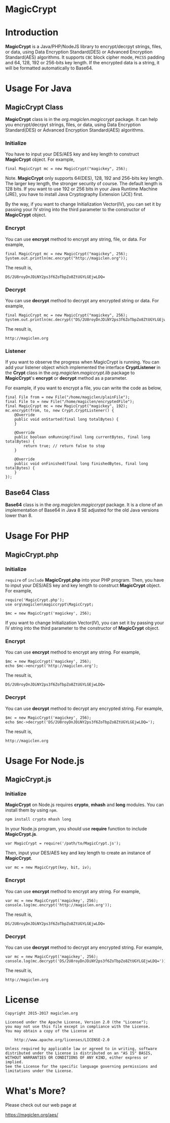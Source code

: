 MagicCrypt
=================================

# Introduction

**MagicCrypt** is a Java/PHP/NodeJS library to encrypt/decrpyt strings, files, or data, using Data Encryption Standard(DES) or Advanced Encryption Standard(AES) algorithms. It supports `CBC` block cipher mode, `PKCS5` padding and 64, 128, 192 or 256-bits key length. If the encrypted data is a string, it will be formatted automatically to Base64.

# Usage For Java

## MagicCrypt Class

**MagicCrypt** class is in the *org.magiclen.magiccrypt* package. It can help you encrypt/decrpyt strings, files, or data, using Data Encryption Standard(DES) or Advanced Encryption Standard(AES) algorithms.

### Initialize

You have to input your DES/AES key and key length to construct **MagicCrypt** object. For example,

    final MagicCrypt mc = new MagicCrypt("magickey", 256);

Note. **MagicCrypt** only supports 64(DES), 128, 192 and 256-bits key length. The larger key length, the stronger security of course. The default length is 128 bits. If you want to use 192 or 256 bits in your Java Runtime Machine (JRE), you have to install Java Cryptography Extension (JCE) first.

By the way, if you want to change Initialization Vector(IV), you can set it by passing your IV string into the third parameter to the constructor of **MagicCrypt** object.

### Encrypt

You can use **encrypt** method to encrypt any string, file, or data. For example,

    final MagicCrypt mc = new MagicCrypt("magickey", 256);
    System.out.println(mc.encrypt("http://magiclen.org"));

The result is,

    DS/2U8royDnJDiNY2ps3f6ZoTbpZo8ZtUGYLGEjwLDQ=

### Decrypt

You can use **decrypt** method to decrypt any encrypted string or data. For example,

    final MagicCrypt mc = new MagicCrypt("magickey", 256);
    System.out.println(mc.decrypt("DS/2U8royDnJDiNY2ps3f6ZoTbpZo8ZtUGYLGEjwLDQ="));

The result is,

    http://magiclen.org

### Listener

If you want to observe the progress when MagicCrypt is running. You can add your listener object which implemented the interface **CryptListener** in the **Crypt** class in the *org.magiclen.magiccrypt.lib* package to **MagicCrypt**'s **encrypt** or **decrypt** method as a parameter.

For example, if you want to encrypt a file, you can write the code as below,

    final File from = new File("/home/magiclen/plainFile");
    final File to = new File("/home/magiclen/encryptedFile");
    final MagicCrypt mc = new MagicCrypt("magickey", 192);
    mc.encrypt(from, to, new Crypt.CryptListener() {
        @Override
        public void onStarted(final long totalBytes) {
        }

        @Override
        public boolean onRunning(final long currentBytes, final long totalBytes) {
            return true; // return false to stop
        }

        @Override
        public void onFinished(final long finishedBytes, final long totalBytes) {
        }
    });

## Base64 Class

**Base64** class is in the *org.magiclen.magiccrypt* package. It is a clone of an implementation of Base64 in Java 8 SE adjusted for the old Java versions lower than 8.

# Usage For PHP

## MagicCrypt.php

### Initialize

`require` of `include` **MagicCrypt.php** into your PHP program. Then, you have to input your DES/AES key and key length to construct **MagicCrypt** object. For example,

    require('MagicCrypt.php');
    use org\magiclen\magiccrypt\MagicCrypt;

    $mc = new MagicCrypt('magickey', 256);

If you want to change Initialization Vector(IV), you can set it by passing your IV string into the third parameter to the constructor of **MagicCrypt** object.

### Encrypt

You can use **encrypt** method to encrypt any string. For example,

    $mc = new MagicCrypt('magickey', 256);
    echo $mc->encrypt('http://magiclen.org');

The result is,

    DS/2U8royDnJDiNY2ps3f6ZoTbpZo8ZtUGYLGEjwLDQ=

### Decrypt

You can use **decrypt** method to decrypt any encrypted string. For example,

    $mc = new MagicCrypt('magickey', 256);
    echo $mc->decrypt('DS/2U8royDnJDiNY2ps3f6ZoTbpZo8ZtUGYLGEjwLDQ=');

The result is,

    http://magiclen.org

# Usage For Node.js

## MagicCrypt.js

### Initialize

**MagicCrypt** on Node.js requires **crypto**, **mhash** and **long** modules. You can install them by using `npm`.

    npm install crypto mhash long

In your Node.js program, you should use **require** function to include **MagicCrypt.js**.

    var MagicCrypt = require('/path/to/MagicCrypt.js');

Then, input your DES/AES key and key length to create an instance of **MagicCrypt**.

    var mc = new MagicCrypt(key, bit, iv);

### Encrypt

You can use **encrypt** method to encrypt any string. For example,

    var mc = new MagicCrypt('magickey', 256);
    console.log(mc.encrypt('http://magiclen.org'));

The result is,

    DS/2U8royDnJDiNY2ps3f6ZoTbpZo8ZtUGYLGEjwLDQ=

### Decrypt

You can use **decrypt** method to decrypt any encrypted string. For example,

    var mc = new MagicCrypt('magickey', 256);
    console.log(mc.decrypt('DS/2U8royDnJDiNY2ps3f6ZoTbpZo8ZtUGYLGEjwLDQ='));

The result is,

    http://magiclen.org

# License

    Copyright 2015-2017 magiclen.org

    Licensed under the Apache License, Version 2.0 (the "License");
    you may not use this file except in compliance with the License.
    You may obtain a copy of the License at

        http://www.apache.org/licenses/LICENSE-2.0

    Unless required by applicable law or agreed to in writing, software
    distributed under the License is distributed on an "AS IS" BASIS,
    WITHOUT WARRANTIES OR CONDITIONS OF ANY KIND, either express or implied.
    See the License for the specific language governing permissions and
    limitations under the License.

# What's More?

Please check out our web page at

https://magiclen.org/aes/
